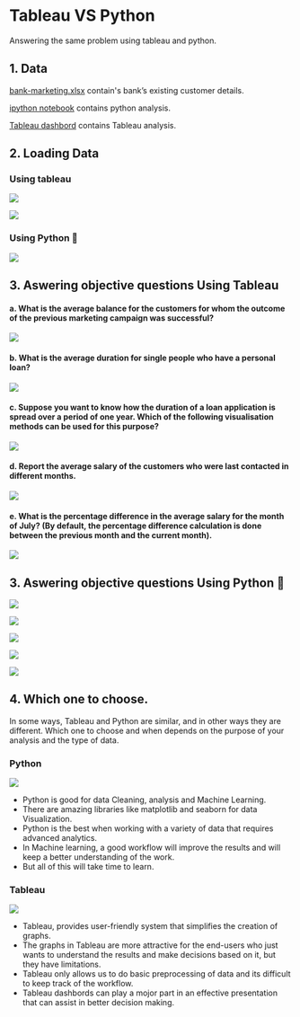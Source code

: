 
# Tableau VS Python
Answering the same problem using tableau and python.


## 1. Data
[bank-marketing.xlsx](https://github.com/ABHIJITHCV11/Tableau_vs_Python_Which-One-Is-Better/blob/main/bank-marketing.xlsx) contain's bank’s existing customer details.

[ipython notebook](https://github.com/ABHIJITHCV11/Tableau_vs_Python_Which-One-Is-Better/blob/main/Python_analysis..ipynb) contains python analysis.

[Tableau dashbord](https://public.tableau.com/views/Bank_Customer_Analysis_Python_vs_Tableau/Dashboard1?:language=en-US&publish=yes&:display_count=n&:origin=viz_share_link) contains Tableau analysis.

## 2. Loading Data

### Using tableau  
<kbd>  ![](images/Capture1.PNG)  </kbd>

<kbd> ![](images/Capture11.PNG) </kbd>
### Using Python 🐍 
<kbd> ![](images/Capture.PNG) </kbd>

## 3. Aswering objective questions Using Tableau

#### a. What is the average balance for the customers for whom the outcome of the previous marketing campaign was successful?
<kbd> ![](images/at.PNG) </kbd>

#### b. What is the average duration for single people who have a personal loan?
<kbd> ![](images/bt.PNG) </kbd>

#### c. Suppose you want to know how the duration of a loan application is spread over a period of one year. Which of the following visualisation methods can be used for this purpose?
<kbd> ![](images/ct.PNG) </kbd>

#### d. Report the average salary of the customers who were last contacted in different months.
<kbd> ![](images/dt.PNG) </kbd>

#### e. What is the percentage difference in the average salary for the month of July? (By default, the percentage difference calculation is done between the previous month and the current month).
<kbd> ![](images/et.PNG) </kbd>

## 3. Aswering objective questions Using Python 🐍

<kbd> ![](images/ap.PNG) </kbd>

<kbd> ![](images/bp.PNG) </kbd>

<kbd> ![](images/cp.PNG) </kbd>

<kbd> ![](images/dp.PNG) </kbd>

<kbd> ![](images/ep.PNG) </kbd>

## 4. Which one to choose. 
In some ways, Tableau and Python are similar, and in other ways they are different.
Which one to choose and when depends on the purpose of your analysis and the type of data.
### Python 

![](images/pskill.PNG)
- Python is good for data Cleaning, analysis and Machine Learning.
- There are amazing libraries like matplotlib and seaborn for data Visualization. 
- Python is the best when working with a variety of data that requires advanced analytics. 
- In Machine learning, a good workflow will improve the results and will keep a better understanding of the work.
- But all of this will take time to learn. 
### Tableau

![](images/tskill.PNG)
- Tableau, provides user-friendly system that simplifies the creation of graphs.
- The graphs in Tableau are more attractive for the end-users who just wants to understand the results and make decisions based on it, but they have limitations.
- Tableau only allows us to do basic preprocessing of data and its difficult to keep track of the workflow.
- Tableau dashbords can play a mojor part in an effective presentation that can assist in better decision making.
